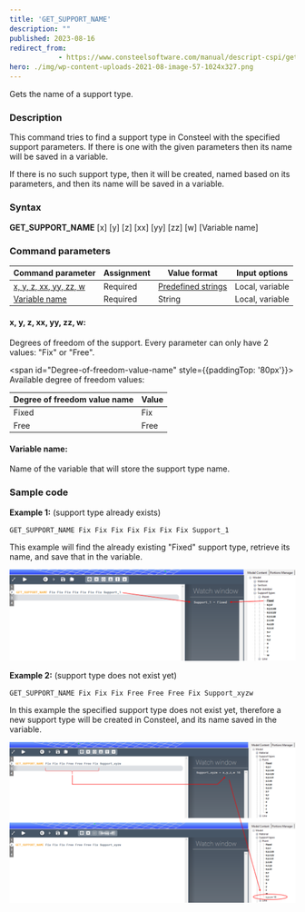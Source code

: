 ```yaml
---
title: 'GET_SUPPORT_NAME'
description: ""
published: 2023-08-16
redirect_from: 
            - https://www.consteelsoftware.com/manual/descript-cspi/get_support_name/
hero: ./img/wp-content-uploads-2021-08-image-57-1024x327.png
---
```


Gets the name of a support type.

### Description

This command tries to find a support type in Consteel with the specified support parameters. If there is one with the given parameters then its name will be saved in a variable.

If there is no such support type, then it will be created, named based on its parameters, and then its name will be saved in a variable.

### Syntax

**GET_SUPPORT_NAME** \[x] \[y] \[z] \[xx] \[yy] \[zz] \[w] [Variable name]

### Command parameters

| **Command parameter**                             | **Assignment** | **Value format**                                    | **Input options** |
| ------------------------------------------------- | -------------- | --------------------------------------------------- | ----------------- |
| [x, y, z, xx, yy, zz, w](#x-y-z-xx-yy-zz-w)       | Required       | [Predefined strings](#Degree-of-freedom-value-name) | Local, variable   |
| [Variable name](#variable-name)                   | Required       | String                                              | Local, variable   |

#### x, y, z, xx, yy, zz, w:
Degrees of freedom of the support. Every parameter can only have 2 values: "Fix" or "Free".

<span id="Degree-of-freedom-value-name" style={{paddingTop: '80px'}}> Available degree of freedom values: </span>
<div style={{paddingBottom: '20px'}}> </div>

| **Degree of freedom value name** | **Value** |
| -------------------------------- | --------- |
| Fixed                            | Fix       |
| Free                             | Free      |

#### Variable name:
Name of the variable that will store the support type name.

### Sample code

**Example 1:** (support type already exists)

```
GET_SUPPORT_NAME Fix Fix Fix Fix Fix Fix Fix Support_1
```

This example will find the already existing "Fixed" support type, retrieve its name, and save that in the variable.

[![](./img/wp-content-uploads-2021-08-image-57-1024x327.png)](https://consteelsoftware.com/wp-content/uploads/2021/08/image-57.png)

**Example 2:** (support type does not exist yet)

```
GET_SUPPORT_NAME Fix Fix Fix Free Free Free Fix Support_xyzw
```

In this example the specified support type does not exist yet, therefore a new support type will be created in Consteel, and its name saved in the variable.

[![](./img/wp-content-uploads-2021-08-image-56-1024x576.png)](https://consteelsoftware.com/wp-content/uploads/2021/08/image-56.png)
